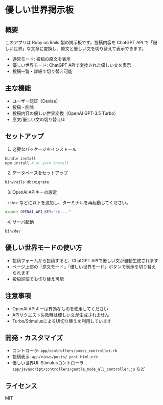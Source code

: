 # 優しい世界掲示板

## 概要

このアプリは Ruby on Rails 製の掲示板です。投稿内容を ChatGPT API で「優しい世界」な文章に変換し、原文と優しい文を切り替えて表示できます。

- 通常モード: 投稿の原文を表示
- 優しい世界モード: ChatGPT APIで変換された優しい文を表示
- 投稿一覧・詳細で切り替え可能

## 主な機能
- ユーザー認証（Devise）
- 投稿・削除
- 投稿内容の優しい世界変換（OpenAI GPT-3.5 Turbo）
- 原文/優しい文の切り替えUI

## セットアップ

1. 必要なパッケージをインストール

```zsh
bundle install
npm install # or yarn install
```

2. データベースをセットアップ

```zsh
bin/rails db:migrate
```

3. OpenAI APIキーの設定

`.zshrc` などに以下を追加し、ターミナルを再起動してください。

```zsh
export OPENAI_API_KEY="sk-..."
```

4. サーバ起動

```zsh
bin/dev
```

## 優しい世界モードの使い方

- 投稿フォームから投稿すると、ChatGPT APIで優しい文が自動生成されます
- ページ上部の「原文モード」「優しい世界モード」ボタンで表示を切り替えられます
- 投稿詳細でも切り替え可能

## 注意事項
- OpenAI APIキーは有効なものを使用してください
- APIリクエスト失敗時は優しい文が生成されません
- Turbo/StimulusによるUI切り替えを利用しています

## 開発・カスタマイズ
- コントローラ: `app/controllers/posts_controller.rb`
- 投稿表示: `app/views/posts/_post.html.erb`
- 優しい世界UI: Stimulusコントローラ `app/javascript/controllers/gentle_mode_all_controller.js` など

## ライセンス
MIT
